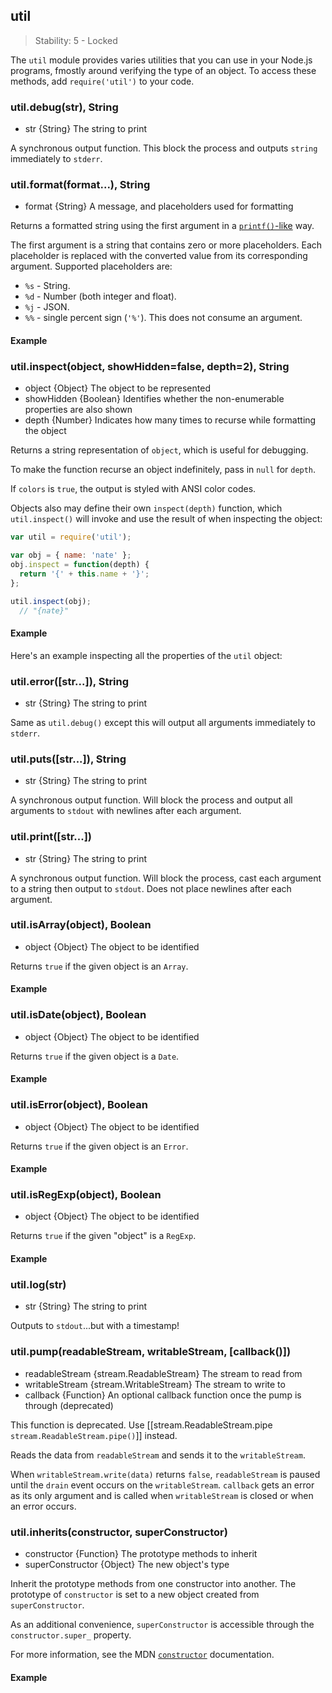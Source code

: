 ## util

> Stability: 5 - Locked


The `util` module provides varies utilities that you can use in your Node.js
programs, fmostly around verifying the type of an object. To access these
methods, add `require('util')` to your code.


### util.debug(str), String
- str {String}   The string to print

A synchronous output function. This block the process and outputs `string`
immediately to `stderr`.



### util.format(format...), String
- format {String} A message, and placeholders used for formatting

Returns a formatted string using the first argument in 
a [`printf()`-like](http://en.wikipedia.org/wiki/Printf_format_string#Format_placeholders) way.

The first argument is a string that contains zero or more placeholders. Each
placeholder is replaced with the converted value from its corresponding
argument. Supported placeholders are:

* `%s` - String.
* `%d` - Number (both integer and float).
* `%j` - JSON.
* `%%` - single percent sign (`'%'`). This does not consume an argument.


#### Example

<script src='http://snippets.c9.io/github.com/c9/nodemanual.org-examples/nodejs_ref_guide/util/util.format.js?linestart=3&lineend=0&showlines=false' defer='defer'></script> 


### util.inspect(object, showHidden=false, depth=2), String
- object {Object}   The object to be represented
- showHidden {Boolean}  Identifies whether the non-enumerable properties are
also shown
- depth {Number}  Indicates how many times to recurse while formatting the
object

Returns a string representation of `object`, which is useful for debugging.

To make the function recurse an object indefinitely, pass in `null` for `depth`.

If `colors` is `true`, the output is styled with ANSI color codes.

Objects also may define their own `inspect(depth)` function, which `util.inspect()`
will invoke and use the result of when inspecting the object:

```javascript
var util = require('util');

var obj = { name: 'nate' };
obj.inspect = function(depth) {
  return '{' + this.name + '}';
};

util.inspect(obj);
  // "{nate}"
```

#### Example

Here's an example inspecting all the properties of the `util` object:

<script src='http://snippets.c9.io/github.com/c9/nodemanual.org-examples/nodejs_ref_guide/util/util.inspect.js?linestart=3&lineend=0&showlines=false' defer='defer'></script>


### util.error([str...]), String
- str {String}   The string to print

Same as `util.debug()` except this will output all arguments immediately to
`stderr`.

### util.puts([str...]), String
- str {String}   The string to print

A synchronous output function. Will block the process and output all arguments
to `stdout` with newlines after each argument.

### util.print([str...])
- str {String}   The string to print

A synchronous output function. Will block the process, cast each argument to a
string then output to `stdout`. Does not place newlines after each argument.

### util.isArray(object), Boolean
- object {Object}   The object to be identified

Returns `true` if the given object is an `Array`.

#### Example

<script src='http://snippets.c9.io/github.com/c9/nodemanual.org-examples/nodejs_ref_guide/util/util.isArray.js?linestart=3&lineend=0&showlines=false' defer='defer'></script>



### util.isDate(object), Boolean
- object {Object}   The object to be identified

Returns `true` if the given object is a `Date`.

#### Example

<script src='http://snippets.c9.io/github.com/c9/nodemanual.org-examples/nodejs_ref_guide/util/util.isDate.js?linestart=3&lineend=0&showlines=false' defer='defer'></script>



### util.isError(object), Boolean
- object {Object}   The object to be identified

Returns `true` if the given object is an `Error`.

#### Example

<script src='http://snippets.c9.io/github.com/c9/nodemanual.org-examples/nodejs_ref_guide/util/util.isError.js?linestart=3&lineend=0&showlines=false' defer='defer'></script>



### util.isRegExp(object), Boolean
- object {Object}   The object to be identified

Returns `true` if the given "object" is a `RegExp`.

#### Example

<script src='http://snippets.c9.io/github.com/c9/nodemanual.org-examples/nodejs_ref_guide/util/util.isRegExp.js?linestart=3&lineend=0&showlines=false' defer='defer'></script>




### util.log(str)
- str {String}  The string to print

Outputs to `stdout`...but with a timestamp!




### util.pump(readableStream, writableStream, [callback()])
- readableStream {stream.ReadableStream}  The stream to read from
- writableStream {stream.WritableStream}  The stream to write to
- callback {Function}   An optional callback function once the pump is through
(deprecated)

This function is deprecated. Use [[stream.ReadableStream.pipe `stream.ReadableStream.pipe()`]] instead.

Reads the data from `readableStream` and sends it to the `writableStream`.

When `writableStream.write(data)` returns `false`, `readableStream` is paused
until the `drain` event occurs on the `writableStream`. `callback` gets an error
as its only argument and is called when `writableStream` is closed or when an
error occurs.


### util.inherits(constructor, superConstructor)
- constructor {Function}  The prototype methods to inherit
- superConstructor {Object}  The new object's type

Inherit the prototype methods from one constructor into another. The prototype
of `constructor` is set to a new object created from `superConstructor`.

As an additional convenience, `superConstructor` is accessible through the
`constructor.super_` property.

For more information, see the MDN
[`constructor`](https://developer.mozilla.org/en/JavaScript/Reference/Global_Objects/Object/constructor) documentation.

#### Example

<script src='http://snippets.c9.io/github.com/c9/nodemanual.org-examples/nodejs_ref_guide/util/util.inherits.js?linestart=3&lineend=0&showlines=false' defer='defer'></script>



